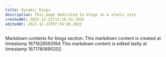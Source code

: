 ```yaml
---
title: dynamic blogs
description: This page dedicated to blogs in a static site
createdAt: 2022-12-21T13:16:33.194Z
editedAt: 2022-12-23T07:34:50.202Z
---
```


Markdown contents for blogs section.
This markdown content is created at timestamp 1671628593194
This markdown content is edited lastly at timestamp 1671780890202